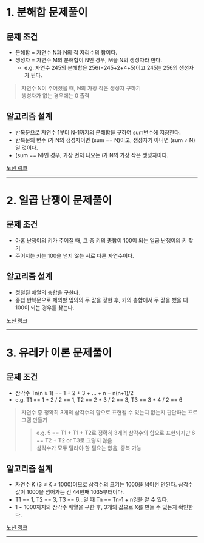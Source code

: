# 1. 분해합 문제풀이
## 문제 조건
* 분해합 = 자연수 N과 N의 각 자리수의 합이다.  
* 생성자 = 자연수 M의 분해합이 N인 경우, M을 N의 생성자라 한다.  
  - e.g. 자연수 245의 분해합은 256(=245+2+4+5)이고 245는 256의 생성자가 된다.  

> 자연수 N이 주어졌을 때, N의 가장 작은 생성자 구하기  
> 생성자가 없는 경우에는 0 출력  

## 알고리즘 설계
* 반복문으로 자연수 1부터 N-1까지의 분해합을 구하여 sum변수에 저장한다.  
* 반복문의 변수 i가 N의 생성자이면 (sum == N)이고, 생성자가 아니면 (sum ≠ N)일 것이다.  
* (sum == N)인 경우, 가장 먼저 나오는 i가 N의 가장 작은 생성자이다.  

[노션 링크](https://www.notion.so/2231_-b6068be2916e4ceeb36fe9b62d5e07b3?pvs=4)  

-----
# 2. 일곱 난쟁이 문제풀이
## 문제 조건
* 아홉 난쟁이의 키가 주어질 때, 그 중 키의 총합이 100이 되는 일곱 난쟁이의 키 찾기
* 주어지는 키는 100을 넘지 않는 서로 다른 자연수이다.

## 알고리즘 설계
* 정렬된 배열의 총합을 구한다.  
* 중첩 반복문으로 제외할 임의의 두 값을 정한 후, 키의 총합에서 두 값을 뺐을 때 100이 되는 경우를 찾는다.

[노션 링크](https://www.notion.so/2309_-a90896981423448cb01c70e0ff1b152f)

---
# 3. 유레카 이론 문제풀이
## 문제 조건
* 삼각수 Tn(n ≥ 1) == 1 + 2 + 3 + ... + n = n(n+1)/2
* e.g. T1 == 1 * 2 / 2 == 1, T2 == 2 * 3 / 2 == 3, T3 == 3 * 4 / 2 == 6

> 자연수 중 정확히 3개의 삼각수의 합으로 표현될 수 있는지 없는지 판단하는 프로그램 만들기
>  > e.g. 5 == T1 + T1 + T2로 정확히 3개의 삼각수의 합으로 표현되지만 6 == T2 + T2 or T3로 그렇지 않음  
> 삼각수가 모두 달라야 할 필요는 없음, 중복 가능  

## 알고리즘 설계 
* 자연수 K (3 ≤ K ≤ 1000)이므로 삼각수의 크기는 1000을 넘어선 안된다. 삼각수 값이 1000을 넘어가는 건 44번째 1035부터이다.
* T1 == 1, T2 == 3, T3 == 6…일 때 Tn == Tn-1 + n임을 알 수 있다.
* 1 ~ 1000까지의 삼각수 배열을 구한 후, 3개의 값으로 X를 만들 수 있는지 확인한다.  

[노션 링크](https://www.notion.so/7f6d7430c7df45368233113eaf413f3f)

---
